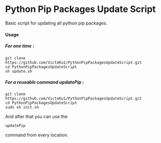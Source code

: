 # Python Pip Packages Update Script
Basic script for updating all python pip packages.


#### Usage


##### For one time :

```
git clone https://github.com/VictoKu1/PythonPipPackagesUpdateScript.git
cd PythonPipPackagesUpdateScript
sh update.sh
```

##### For a reusable command updatePip :

```
git clone https://github.com/VictoKu1/PythonPipPackagesUpdateScript.git
cd PythonPipPackagesUpdateScript
sudo sh init.sh
```
And after that you can use the 
```
updatePip
```
command from every location.

